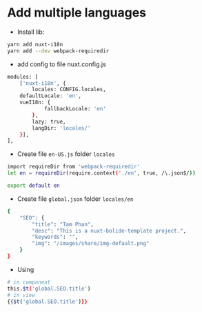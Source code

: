 # Add multiple languages

- Install lib:

```bash
yarn add nuxt-i18n
yarn add --dev webpack-requiredir
```

- add config to file nuxt.config.js

```bash
modules: [
    ['nuxt-i18n', {
        locales: CONFIG.locales,
    defaultLocale: 'en',
    vueI18n: {
            fallbackLocale: 'en'
        },
        lazy: true,
        langDir: 'locales/'
    }],
],
```

- Create file `en-US.js` folder `locales`

```bash
import requireDir from 'webpack-requiredir'
let en = requireDir(require.context('./en', true, /\.json$/))

export default en
```

- Create file `global.json` folder `locales/en`

```bash
{
    "SEO": {
        "title": "Tam Phan",
        "desc": "This is a nuxt-bolide-template project.",
        "keywords": "",
        "img": "/images/share/img-default.png"
    }
}
```

- Using

```bash
# in component
this.$t('global.SEO.title')
# in view
{{$t('global.SEO.title')}}
```